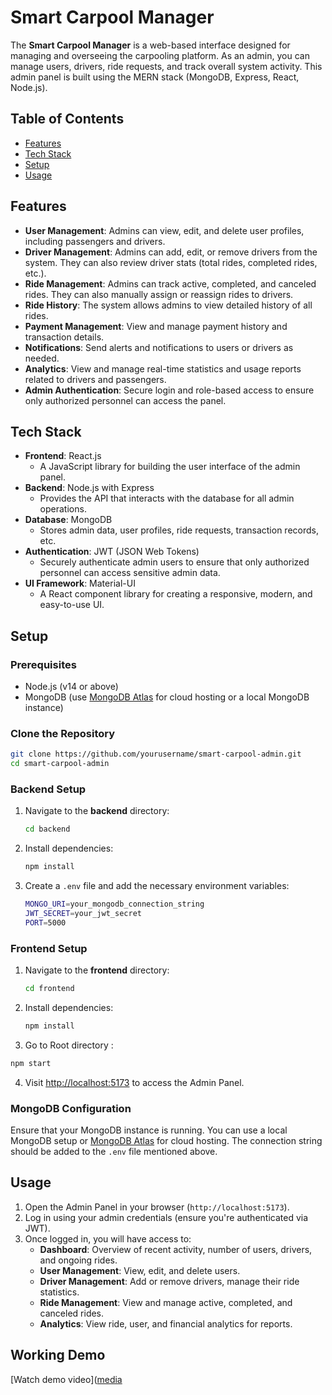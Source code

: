 

# Smart Carpool Manager
The **Smart Carpool Manager** is a web-based interface designed for managing and overseeing the carpooling platform. As an admin, you can manage users, drivers, ride requests, and track overall system activity. This admin panel is built using the MERN stack (MongoDB, Express, React, Node.js).

## Table of Contents
- [Features](#features)
- [Tech Stack](#tech-stack)
- [Setup](#setup)
- [Usage](#usage)
 
## Features
- **User Management**: Admins can view, edit, and delete user profiles, including passengers and drivers.
- **Driver Management**: Admins can add, edit, or remove drivers from the system. They can also review driver stats (total rides, completed rides, etc.).
- **Ride Management**: Admins can track active, completed, and canceled rides. They can also manually assign or reassign rides to drivers.
- **Ride History**: The system allows admins to view detailed history of all rides.
- **Payment Management**: View and manage payment history and transaction details.
- **Notifications**: Send alerts and notifications to users or drivers as needed.
- **Analytics**: View and manage real-time statistics and usage reports related to drivers and passengers.
- **Admin Authentication**: Secure login and role-based access to ensure only authorized personnel can access the panel.

## Tech Stack
- **Frontend**: React.js
  - A JavaScript library for building the user interface of the admin panel.
- **Backend**: Node.js with Express
  - Provides the API that interacts with the database for all admin operations.
- **Database**: MongoDB
  - Stores admin data, user profiles, ride requests, transaction records, etc.
- **Authentication**: JWT (JSON Web Tokens)
  - Securely authenticate admin users to ensure that only authorized personnel can access sensitive admin data.
- **UI Framework**: Material-UI
  - A React component library for creating a responsive, modern, and easy-to-use UI.

## Setup

### Prerequisites
- Node.js (v14 or above)
- MongoDB (use [MongoDB Atlas](https://www.mongodb.com/cloud/atlas) for cloud hosting or a local MongoDB instance)

### Clone the Repository
```bash
git clone https://github.com/yourusername/smart-carpool-admin.git
cd smart-carpool-admin
```

### Backend Setup

1. Navigate to the **backend** directory:
   ```bash
   cd backend
   ```

2. Install dependencies:
   ```bash
   npm install
   ```

3. Create a `.env` file and add the necessary environment variables:
   ```bash
   MONGO_URI=your_mongodb_connection_string
   JWT_SECRET=your_jwt_secret
   PORT=5000
   ```


### Frontend Setup

1. Navigate to the **frontend** directory:
   ```bash
   cd frontend
   ```

2. Install dependencies:
   ```bash
   npm install
   ```
3. Go to Root directory :
  ```bash
  npm start
  ```

4. Visit [http://localhost:5173](http://localhost:5173) to access the Admin Panel.

### MongoDB Configuration

Ensure that your MongoDB instance is running. You can use a local MongoDB setup or [MongoDB Atlas](https://www.mongodb.com/cloud/atlas) for cloud hosting. The connection string should be added to the `.env` file mentioned above.

## Usage

1. Open the Admin Panel in your browser (`http://localhost:5173`).
2. Log in using your admin credentials (ensure you're authenticated via JWT).
3. Once logged in, you will have access to:
   - **Dashboard**: Overview of recent activity, number of users, drivers, and ongoing rides.
   - **User Management**: View, edit, and delete users.
   - **Driver Management**: Add or remove drivers, manage their ride statistics.
   - **Ride Management**: View and manage active, completed, and canceled rides.
   - **Analytics**: View ride, user, and financial analytics for reports.
     
## Working Demo 
[Watch demo video]([media](https://drive.google.com/file/d/1sCxci3EuzwdQ5CPi9YCnn4y0NluqEUcx/view)

 
